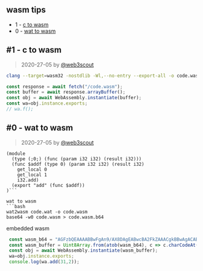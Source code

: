 ## wasm tips

-  1 - [c to wasm](https://github.com/web3scout/wasmtips/blob/master/README.md#1---c-to-wasm)
-  0 - [wat to wasm](https://github.com/web3scout/wasmtips/blob/master/README.md#0---wat-to-wasm)

## #1 - c to wasm
> 2020-27-05 by [@web3scout](https://github.com/web3scout)  
```bash
clang --target=wasm32 -nostdlib -Wl,--no-entry --export-all -o code.wasm  code.c
```
```js
const response = await fetch("/code.wasm");
const buffer = await response.arrayBuffer();
const obj = await WebAssembly.instantiate(buffer);
const wa=obj.instance.exports;
// wa.f();
```

## #0 - wat to wasm
> 2020-27-05 by [@web3scout](https://github.com/web3scout)  

```wat
(module
  (type (;0;) (func (param i32 i32) (result i32)))
  (func $addf (type 0) (param i32 i32) (result i32)
    get_local 0
    get_local 1
    i32.add)
  (export "add" (func $addf))
)```

wat to wasm
```bash
wat2wasm code.wat -o code.wasm
base64 -w0 code.wasm > code.wasm.b64
```
embedded wasm
```js
 const wasm_b64 = "AGFzbQEAAAABBwFgAn9/AX8DAgEABwcBA2FkZAAACgkBBwAgACABags="
 const wasm_buffer = Uint8Array.from(atob(wasm_b64), c => c.charCodeAt(0)).buffer;    
 const obj = await WebAssembly.instantiate(wasm_buffer);
 wa=obj.instance.exports;
 console.log(wa.add(31,2));
```
